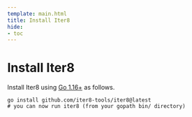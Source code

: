 ```yaml
---
template: main.html
title: Install Iter8
hide:
- toc
---
```


# Install Iter8

Install Iter8 using [Go 1.16+](https://golang.org/) as follows.
```shell
go install github.com/iter8-tools/iter8@latest
# you can now run iter8 (from your gopath bin/ directory)
```
